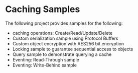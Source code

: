 # Caching Samples

The following project provides samples for the following: 

- caching operations: Create/Read/Update/Delete
- Custom serialization sample using Protocol Buffers
- Custom object encryption with AES256 bit encryption
- Locking sample to guarantee sequential access to objects 
- Query sample to demonstrate querying a cache
- Eventing: Read-Through sample
- Eventing: Write-Behind sample

 
